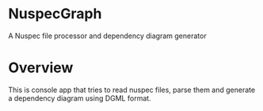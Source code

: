 # NuspecGraph
A Nuspec file processor and dependency diagram generator

# Overview
This is console app that tries to read nuspec files, parse them and generate a dependency diagram using DGML format.
